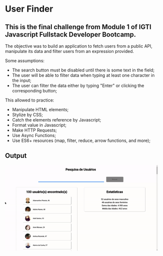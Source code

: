 # User Finder
## This is the final challenge from Module 1 of IGTI Javascript Fullstack Developer Bootcamp.
The objective was to build an application to fetch users from a public API, manipulate its data and filter users from an expression provided.

Some assumptions:
* The search button must be disabled until there is some text in the field;
* The user will be able to filter data when typing at least one character in the input;
* The user can filter the data either by typing "Enter" or clicking the corresponding button;

This allowed to practice:
* Manipulate HTML elements;
* Stylize by CSS;
* Catch the elements reference by Javascript;
* Format value in Javascript;
* Make HTTP Requests;
* Use Async Functions;
* Use ES6+ resources (map, filter, reduce, arrow functions, and more);

## Output

![Challenge Output](https://github.com/carloscarrinho/igtiBootcamp_finalChallengeMod01_UserFinder/blob/master/finalChallengeMod01.gif)
